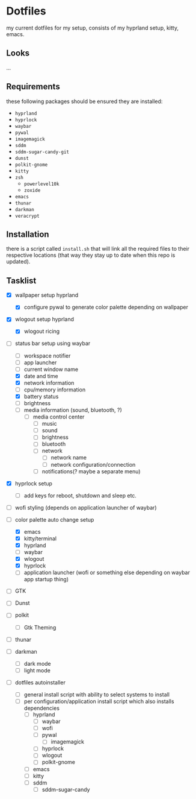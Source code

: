 # Dotfiles
my current dotfiles for my setup, consists of my hyprland setup, kitty, emacs.

## Looks
...

## Requirements
these following packages should be ensured they are installed:
- `hyprland`
- `hyprlock`
- `waybar`
- `pywal`
- `imagemagick`
- `sddm`
- `sddm-sugar-candy-git`
- `dunst`
- `polkit-gnome`
- `kitty`
- `zsh`
  - `powerlevel10k`
  - `zoxide`
- `emacs`
- `thunar`
- `darkman`
- `veracrypt`

## Installation
there is a script called `install.sh` that will link all the required files to their respective locations (that way they stay up to date when this repo is updated).

## Tasklist
- [x] wallpaper setup hyprland
  - [x] configure pywal to generate color palette depending on wallpaper

- [x] wlogout setup hyprland
  - [x] wlogout ricing

- [ ] status bar setup using waybar
  - [ ] workspace notifier
  - [ ] app launcher
  - [ ] current window name
  - [x] date and time
  - [x] network information
  - [ ] cpu/memory information
  - [x] battery status
  - [ ] brightness
  - [ ] media information (sound, bluetooth, ?)
    - [ ] media control center
      - [ ] music
      - [ ] sound
	  - [ ] brightness
      - [ ] bluetooth
	  - [ ] network
	    - [ ] network name
	    - [ ] network configuration/connection
      - [ ] notifications(? maybe a separate menu)

- [x] hyprlock setup
  - [ ] add keys for reboot, shutdown and sleep etc.

- [ ] wofi styling (depends on application launcher of waybar)
      
- [ ] color palette auto change setup
  - [x] emacs
  - [x] kitty/terminal
  - [x] hyprland
  - [ ] waybar
  - [x] wlogout
  - [x] hyprlock
  - [ ] application launcher (wofi or something else depending on waybar app startup thing)
  
- [ ] GTK
- [ ] Dunst
- [ ] polkit
  - [ ] Gtk Theming
- [ ] thunar
- [ ] darkman
  - [ ] dark mode
  - [ ] light mode
      
- [ ] dotfiles autoinstaller
  - [ ] general install script with ability to select systems to install
  - [ ] per configuration/application install script which also installs dependencies
    - [ ] hyprland
      - [ ] waybar
      - [ ] wofi
      - [ ] pywal
	    - [ ] imagemagick
      - [ ] hyprlock
      - [ ] wlogout
	  - [ ] polkit-gnome
    - [ ] emacs
    - [ ] kitty
    - [ ] sddm
      - [ ] sddm-sugar-candy
